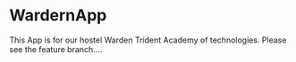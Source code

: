 # WardernApp
This App is for our hostel Warden Trident Academy of technologies.
Please see the feature branch....
